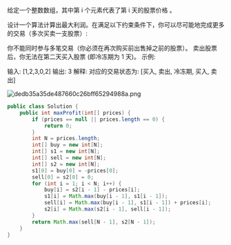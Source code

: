 给定一个整数数组，其中第 i 个元素代表了第 i 天的股票价格 。

设计一个算法计算出最大利润。在满足以下约束条件下，你可以尽可能地完成更多的交易（多次买卖一支股票）:

你不能同时参与多笔交易（你必须在再次购买前出售掉之前的股票）。
卖出股票后，你无法在第二天买入股票 (即冷冻期为 1 天)。
示例:

输入: [1,2,3,0,2]
输出: 3 
解释: 对应的交易状态为: [买入, 卖出, 冷冻期, 买入, 卖出]

![dedb35a35de487660c26bff65294988a.png](evernotecid://113C0B43-B030-456A-9E07-400447648BD8/appyinxiangcom/19492832/ENResource/p60343)


```java
public class Solution {
    public int maxProfit(int[] prices) {
        if (prices == null || prices.length == 0) {
            return 0;
        }
        int N = prices.length;
        int[] buy = new int[N];
        int[] s1 = new int[N];
        int[] sell = new int[N];
        int[] s2 = new int[N];
        s1[0] = buy[0] = -prices[0];
        sell[0] = s2[0] = 0;
        for (int i = 1; i < N; i++) {
            buy[i] = s2[i - 1] - prices[i];
            s1[i] = Math.max(buy[i - 1], s1[i - 1]);
            sell[i] = Math.max(buy[i - 1], s1[i - 1]) + prices[i];
            s2[i] = Math.max(s2[i - 1], sell[i - 1]);
        }
        return Math.max(sell[N - 1], s2[N - 1]);
    }
}

```
